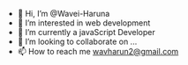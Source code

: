 - 👋 Hi, I’m @Wavei-Haruna
- 👀 I’m interested in web development
- 🌱 I’m currently a javaScript Developer
- 💞️ I’m looking to collaborate on ...
- 📫 How to reach me wavharun2@gmail.com

<!---
Wavei-Haruna/Wavei-Haruna is a ✨ special ✨ repository because its `README.md` (this file) appears on your GitHub profile.
You can click the Preview link to take a look at your changes.
--->
